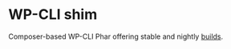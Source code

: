 # WP-CLI shim

Composer-based WP-CLI Phar offering stable and nightly [builds](https://github.com/wp-cli/builds).
